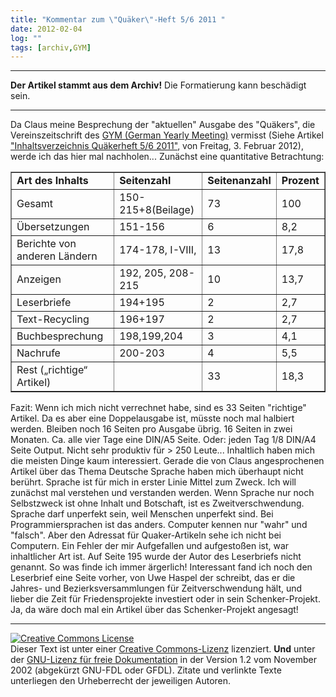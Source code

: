 ```yaml
---
title: "Kommentar zum \"Quäker\"-Heft 5/6 2011 "
date: 2012-02-04
log: ""
tags: [archiv,GYM]
---
```

<hr><b>Der Artikel stammt aus dem Archiv!</b> Die Formatierung kann beschädigt sein.<hr>
Da Claus meine Besprechung der &quot;aktuellen&quot; Ausgabe des &quot;Qu&auml;kers&quot;, die Vereinszeitschrift des <a href="http://fwccemes.org/fam/?mg=7">GYM (German Yearly Meeting)</a> vermisst (Siehe Artikel <a href="http://quaekernachrichten.blogspot.com/2012/02/inhaltsverzeichnis-quakerheft-56-2011.html">&quot;Inhaltsverzeichnis Qu&auml;kerheft 5/6 2011&quot;</a>, von Freitag, 3. Februar 2012), werde ich das hier mal nachholen...
<!--break-->
Zun&auml;chst eine quantitative Betrachtung:
<table border="1">
    <tbody>
        <tr>
            <td><b>Art des Inhalts</b></td>
            <td><b>Seitenzahl</b></td>
            <td><b>Seitenanzahl</b></td>
            <td><b>Prozent</b></td>
        </tr>
        <tr>
            <td>Gesamt</td>
            <td>150-215+8(Beilage)</td>
            <td>73</td>
            <td>100</td>
        </tr>
        <tr>
            <td>&Uuml;bersetzungen</td>
            <td>151-156</td>
            <td>6</td>
            <td>8,2</td>
        </tr>
        <tr>
            <td>Berichte von anderen L&auml;ndern</td>
            <td>174-178, I-VIII,</td>
            <td>13</td>
            <td>17,8</td>
        </tr>
        <tr>
            <td>Anzeigen</td>
            <td>192, 205, 208-215</td>
            <td>10</td>
            <td>13,7</td>
        </tr>
        <tr>
            <td>Leserbriefe</td>
            <td>194+195</td>
            <td>2</td>
            <td>2,7</td>
        </tr>
        <tr>
            <td>Text-Recycling</td>
            <td>196+197</td>
            <td>2</td>
            <td>2,7</td>
        </tr>
        <tr>
            <td>Buchbesprechung</td>
            <td>198,199,204</td>
            <td>3</td>
            <td>4,1</td>
        </tr>
        <tr>
            <td>Nachrufe</td>
            <td>200-203</td>
            <td>4</td>
            <td>5,5</td>
        </tr>
        <tr>
            <td>Rest (&bdquo;richtige&ldquo; Artikel)</td>
            <td>&nbsp;</td>
            <td>33</td>
            <td>18,3</td>
        </tr>
    </tbody>
</table>
Fazit: Wenn ich mich nicht verrechnet habe, sind es 33 Seiten &quot;richtige&quot; Artikel. Da es aber eine Doppelausgabe ist, m&uuml;sste noch mal halbiert werden. Bleiben noch 16 Seiten pro Ausgabe &uuml;brig. 16 Seiten in zwei Monaten. Ca. alle vier Tage eine DIN/A5 Seite. Oder: jeden Tag 1/8 DIN/A4 Seite Output. Nicht sehr produktiv f&uuml;r &gt; 250 Leute...
Inhaltlich haben mich die meisten Dinge kaum interessiert. Gerade die von Claus angesprochenen Artikel &uuml;ber das Thema Deutsche Sprache haben mich &uuml;berhaupt nicht ber&uuml;hrt. Sprache ist f&uuml;r mich in erster Linie Mittel zum Zweck. Ich will zun&auml;chst mal verstehen und verstanden werden. Wenn Sprache nur noch Selbstzweck ist ohne Inhalt und Botschaft, ist es Zweitverschwendung. Sprache darf unperfekt sein, weil Menschen unperfekt sind. Bei Programmiersprachen ist das anders. Computer kennen nur &quot;wahr&quot; und &quot;falsch&quot;. Aber den Adressat f&uuml;r Quaker-Artikeln sehe ich nicht bei Computern.
Ein Fehler der mir Aufgefallen und aufgesto&szlig;en ist, war inhaltlicher Art ist. Auf Seite 195 wurde der Autor des Leserbriefs nicht genannt. So was finde ich immer &auml;rgerlich! Interessant fand ich noch den Leserbrief eine Seite vorher, von Uwe Haspel der schreibt, das er die Jahres- und Bezierksversammlungen f&uuml;r Zeitverschwendung h&auml;lt, und lieber die Zeit f&uuml;r Friedensprojekte investiert oder in sein Schenker-Projekt. Ja, da w&auml;re doch mal ein Artikel &uuml;ber das Schenker-Projekt angesagt!
<hr />
<a rel="license" href="http://creativecommons.org/licenses/by-sa/3.0/de/"><img alt="Creative Commons License" style="border-width: 0pt;" src="http://i.creativecommons.org/l/by-sa/3.0/de/88x31.png" /></a><br />
Dieser <span xmlns:dc="http://purl.org/dc/elements/1.1/" href="http://purl.org/dc/dcmitype/Text" rel="dc:type">Text</span> ist unter einer <a rel="license" href="http://creativecommons.org/licenses/by-sa/3.0/de/">Creative Commons-Lizenz</a> lizenziert. <b>Und</b> unter der <a href="http://de.wikipedia.org/wiki/GFDL">GNU-Lizenz f&uuml;r freie Dokumentation</a> in der Version 1.2 vom November 2002 (abgek&uuml;rzt GNU-FDL oder GFDL). Zitate und verlinkte Texte unterliegen den Urheberrecht der jeweiligen Autoren.

